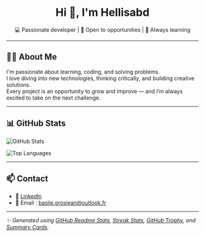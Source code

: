 <h1 align="center">Hi 👋, I'm Hellisabd</h1>
<p align="center">💻 Passionate developer | 🚀 Open to opportunities | 🧠 Always learning</p>

---


## 👨‍💻 About Me

I'm passionate about learning, coding, and solving problems.  
I love diving into new technologies, thinking critically, and building creative solutions.  
Every project is an opportunity to grow and improve — and I’m always excited to take on the next challenge.

---


## 📊 GitHub Stats

![GitHub Stats](https://github-readme-stats.vercel.app/api?username=Hellisabd&show_icons=true&include_all_commits=true&count_private=true&theme=dracula)

![Top Languages](https://github-readme-stats.vercel.app/api/top-langs/?username=Hellisabd&layout=compact&theme=dracula)

---

## 📫 Contact

- 💼 [LinkedIn](https://www.linkedin.com/in/basile-grosjean-60b69a280/)
- 📧 Email : basile.grosjean@outlook.fr

---

*✨ Generated using [GitHub Readme Stats](https://github.com/anuraghazra/github-readme-stats), [Streak Stats](https://github.com/DenverCoder1/github-readme-streak-stats), [GitHub Trophy](https://github.com/ryo-ma/github-profile-trophy), and [Summary Cards](https://github.com/vn7n24fzkq/github-profile-summary-cards).*
